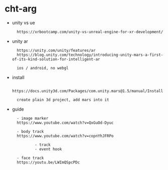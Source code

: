 # cht-arg

- unity vs ue

        https://xrbootcamp.com/unity-vs-unreal-engine-for-xr-development/

- unity ar

        https://unity.com/unity/features/ar
        https://blog.unity.com/technology/introducing-unity-mars-a-first-of-its-kind-solution-for-intelligent-ar

        ios / android, no webgl

- install

        https://docs.unity3d.com/Packages/com.unity.mars@1.5/manual/Installation.html
        
        create plain 3d project, add mars into it

- guide

        - image marker
        https://www.youtube.com/watch?v=QxGuOd-Dyuc

        - body track
        https://www.youtube.com/watch?v=copnYhJFRPo

                - track
                - event hook

        - face track
        https://youtu.be/LWImQSpcPDc

